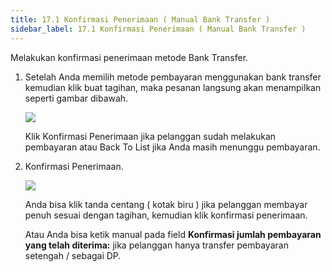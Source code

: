 ```yaml
---
title: 17.1 Konfirmasi Penerimaan ( Manual Bank Transfer )
sidebar_label: 17.1 Konfirmasi Penerimaan ( Manual Bank Transfer )
---
```

M﻿elakukan konfirmasi penerimaan metode Bank Transfer.

1. S﻿etelah Anda memilih metode pembayaran menggunakan bank transfer kemudian klik buat tagihan, maka pesanan langsung akan menampilkan seperti gambar dibawah.

   ![](/img/17.1-konfirmasi-penerimaan-metode-bank-transfer-.png)

   K﻿lik Konfirmasi Penerimaan jika pelanggan sudah melakukan pembayaran atau Back To List jika Anda masih menunggu pembayaran.
2. K﻿onfirmasi Penerimaan.

   ![](/img/17.1-konfirmasi-penerimaan-2.png)

   A﻿nda bisa klik tanda centang ( kotak biru ) jika pelanggan membayar penuh sesuai dengan tagihan, kemudian klik konfirmasi penerimaan. 

   A﻿tau Anda bisa ketik manual pada field **Konfirmasi jumlah pembayaran yang telah diterima:** jika pelanggan hanya transfer pembayaran setengah / sebagai DP.